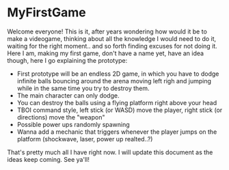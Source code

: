 # MyFirstGame
Welcome everyone! This is it, after years wondering how would it be to make a videogame, thinking about all the knowledge I would need to do it, waiting for the right moment.. and so forth finding excuses for not doing it. Here I am, making my first game, don't have a name yet, have an idea though, here I go explaining the prototype:

 - First prototype will be an endless 2D game, in which you have to dodge infinite balls bouncing around the arena moving left righ and jumping while in the same time you try to destroy them.
 - The main character can only dodge.
 - You can destroy the balls using a flying platform right above your head
 - TBOI command style, left stick (or WASD) move the player, right stick (or directions) move the "weapon"
 - Possible power ups randomly spawning
 - Wanna add a mechanic that triggers whenever the player jumps on the platform (shockwave, laser, power up realted..?)

That's pretty much all I have right now. I will update this document as the ideas keep coming.
See ya'll!
